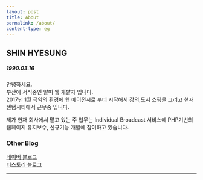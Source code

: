 ```yaml
---
layout: post
title: About
permalink: /about/
content-type: eg
---
```


## SHIN HYESUNG
##### 1990.03.16
안녕하세요. <br>
부산에 서식중인 말띠 웹 개발자 입니다. <br>
2017년 1월 극악의 환경에 웹 에이전시로 부터 시작해서 강의,도서 쇼핑몰 그리고 현재 센텀시티에서 근무중 입니다.<br>

제가 현재 회사에서 맡고 있는 주 업무는 Individual Broadcast 서비스에 PHP기반의 웹페이지 유지보수, 신규기능 개발에 참여하고 있습니다.


### Other Blog

[네이버 블로그](https://blog.naver.com/songskysun) <br>
[티스토리 블로그](https://sinjobs.tistory.com) 

---